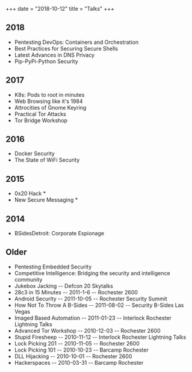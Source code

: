 +++
date = "2018-10-12"
title = "Talks"
+++

## 2018
* Pentesting DevOps: Containers and Orchestration
* Best Practices for Securing Secure Shells
* Latest Advances in DNS Privacy
* Pip-PyPi-Python Security

## 2017
* K8s: Pods to root in minutes
* Web Browsing like it's 1984
* Attrocities of Gnome Keyring
* Practical Tor Attacks
* Tor Bridge Workshop

## 2016
* Docker Security
* The State of WiFi Security

## 2015
* 0x20 Hack *
* New Secure Messaging *

## 2014
* BSidesDetroit: Corporate Espionage

## Older

* Pentesting Embedded Security<br />
* Competitive Intelligence: Bridging the security and intelligence community<br />
* Jukebox Jacking -- Defcon 20 Skytalks<br />
* 28c3 in 15 Minutes -- 2011-1-6 -- Rochester 2600
* Android Security -- 2011-10-05 -- Rochester Security Summit
* How Not To Throw A B-Sides -- 2011-08-02 -- Security B-Sides Las Vegas
* Imaged Based Automation -- 2011-01-23 -- Interlock Rochester Lightning Talks
* Advanced Tor Workshop -- 2010-12-03 -- Rochester 2600
* Stupid Firesheep -- 2010-11-12 -- Interlock Rochester Lightning Talks
* Lock Picking 201 -- 2010-11-05 -- Rochester 2600 
* Lock Picking 101 -- 2010-10-23 -- Barcamp Rochester
* DLL Hijacking -- 2010-10-01 -- Rochester 2600
* Hackerspaces -- 2010-03-31 -- Barcamp Rochester

